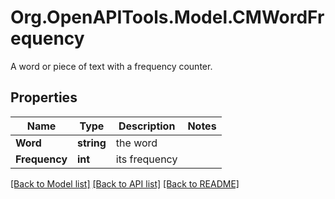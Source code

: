# Org.OpenAPITools.Model.CMWordFrequency
A word or piece of text with a frequency counter.

## Properties

Name | Type | Description | Notes
------------ | ------------- | ------------- | -------------
**Word** | **string** | the word | 
**Frequency** | **int** | its frequency | 

[[Back to Model list]](../README.md#documentation-for-models) [[Back to API list]](../README.md#documentation-for-api-endpoints) [[Back to README]](../README.md)

